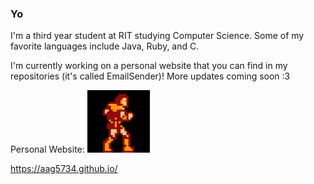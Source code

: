 ### Yo

I'm a third year student at RIT studying Computer Science. Some of my favorite languages include Java, Ruby, and C. 

I'm currently working on a personal website that you can find in my repositories (it's called EmailSender)! More updates coming soon :3

Personal Website:
<img src="/assets/simonwalk.gif" width="100" height="100" />

https://aag5734.github.io/
